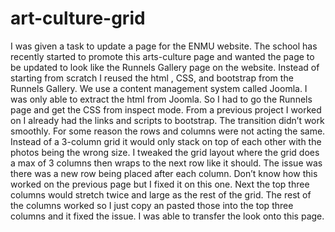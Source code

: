 # art-culture-grid

I was given a task to update a page for the ENMU website. The school has recently started to promote this arts-culture page and wanted the page to be updated to look like the Runnels Gallery page on the website. Instead of starting from scratch I reused the html , CSS, and bootstrap from the Runnels Gallery. We use a content management system called Joomla. I was only able to extract the html from Joomla. So I had to go the Runnels page and get the CSS from inspect mode. From a previous project I worked on I already had the links and scripts to bootstrap. The transition didn’t work smoothly. For some reason the rows and columns were not acting the same. Instead of a 3-column grid it would only stack on top of each other with the photos being the wrong size. I tweaked the grid layout where the grid does a max of 3 columns then wraps to the next row like it should. The issue was there was a new row being placed after each column. Don’t know how this worked on the previous page but I fixed it on this one. Next the top three columns would stretch twice and large as the rest of the grid. The rest of the columns worked so I just copy an pasted those into the top three columns and it fixed the issue. I was able to transfer the look onto this page.
